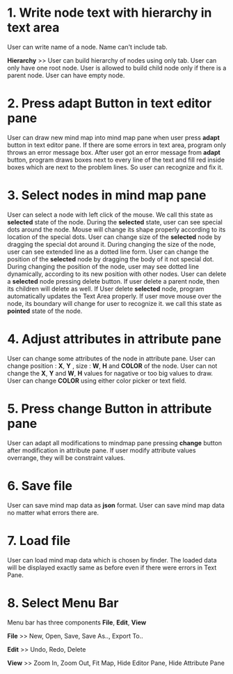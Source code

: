 # 1. Write node text with hierarchy in text area #
User can write name of a node. 
Name can't include tab.

__Hierarchy__ >> 
User can build hierarchy of nodes using only tab.
User can only have one root node.
User is allowed to build child node only if there is a parent node.
User can have empty node.

# 2. Press adapt Button in text editor pane #
User can draw new mind map into mind map pane when user press __adapt__ button in text editor pane.
If there are some errors in text area, program only throws an error message box.
After user got an error message from __adapt__ button, program draws boxes next to every line of the text and fill red inside boxes which are next to the problem lines. So user can recognize and fix it.

# 3. Select nodes in mind map pane #
User can select a node with left click of the mouse. We call this state as __selected__ state of the node.
During the __selected__ state, user can see special dots around the node.
Mouse will change its shape properly according to its location of the special dots.
User can change size of the __selected__ node by dragging the special dot around it.
During changing the size of the node, user can see extended line as a dotted line form.
User can change the position of the __selected__ node by dragging the body of it not special dot.
During changing the position of the node, user may see dotted line dynamically, according to its new position with other nodes.
User can delete a __selected__ node pressing delete button. 
If user delete a parent node, then its children will delete as well.
If User delete __selected__ node, program automatically updates the Text Area properly.
If user move mouse over the node, its boundary will change for user to recognize it. we call this state as __pointed__ state of the node.

# 4. Adjust attributes in attribute pane #
User can change some attributes of the node in attribute pane.
User can change position : __X__, __Y__ , size : __W__, __H__ and __COLOR__ of the node.
User can not change the __X__, __Y__ and __W__, __H__ values for nagative or too big values to draw.
User can change __COLOR__ using either color picker or text field.

# 5. Press change Button in attribute pane #
User can adapt all modifications to mindmap pane pressing __change__ button after modification in attribute pane.
If user modify attribute values overrange, they will be constraint values. 
 
# 6. Save file #
User can save mind map data as __json__ format.
User can save mind map data no matter what errors there are.

# 7. Load file #
User can load mind map data which is chosen by finder.
The loaded data will be displayed exactly same as before even if there were errors in Text Pane.

# 8. Select Menu Bar #
Menu bar has three components __File__, __Edit__, __View__

__File__ >> New, Open, Save, Save As.., Export To..

__Edit__ >> Undo, Redo, Delete

__View__ >> Zoom In, Zoom Out, Fit Map, Hide Editor Pane, Hide Attribute Pane





